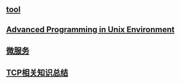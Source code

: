 ## [tool](./tool/index)
## [Advanced Programming in Unix Environment](./Advanced-Programming-in-Unix-Environment/index)
## [微服务](./Microservices/Microservices)
## [TCP相关知识总结](./TCP/index)
